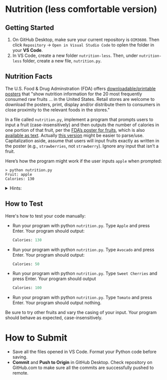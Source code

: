 # Nutrition (less comfortable version)

## Getting Started

1. On GitHub Desktop, make sure your current repository is `OIM3600`. Then click `Repository` -> `Open in Visual Studio Code` to oplen the folder in your **VS Code**.
2. In VS Code, create a new folder `nutrition-less`. Then, under `nutrition-less` folder, create a new file, `nutrition.py`.


## Nutrition Facts

The U.S. Food & Drug Adminstration (FDA) offers [downloadable/printable posters](https://www.fda.gov/food/food-labeling-nutrition/nutrition-information-raw-fruits-vegetables-and-fish) that "show nutrition information for the 20 most frequently consumed raw fruits … in the United States. Retail stores are welcome to download the posters, print, display and/or distribute them to consumers in close proximity to the relevant foods in the stores."

In a file called `nutrition.py`, implement a program that prompts users to input a fruit (case-insensitively) and then outputs the number of calories in one portion of that fruit, per the [FDA’s poster for fruits](https://cs50.harvard.edu/python/2022/psets/2/nutrition/Nutrition-Information-for-Raw-Fruits---small-PDF-Poster.pdf), which is also [available as text](https://www.fda.gov/food/food-labeling-nutrition/raw-fruits-poster-text-version-accessible-version). Actually [this version](../code/data/nutrition_list.txt) might be easier to parse/use. Capitalization aside, assume that users will input fruits exactly as written in the poster (e.g., `strawberries`, not `strawberry`). Ignore any input that isn’t a fruit.


Here’s how the program might work if the user inputs `apple` when prompted:

```shell
> python nutrition.py
Fruit: apple
Calories: 130
```

<details>
<summary>Hints:</summary>

1. Rather than use a conditional with 20 Boolean expressions, one for each fruit, better to use a `dict` to associate a fruit with its calories!
2. If `k` is a str and `d` is a dict, you can check whether `k` is a key in `d` with code like:
    ```py
    if k in d:
        ...
    ```
3. Take care to output the fruit’s calories, not calories from fat!

  
</details>

## How to Test

Here's how to test your code manually:

- Run your program with python `nutrition.py`. Type `Apple` and press Enter. Your program should output:
    ```py
    Calories: 130
    ```
- Run your program with python `nutrition.py`. Type `Avocado` and press Enter. Your program should output:
    ```py
    Calories: 50
    ```
- Run your program with python `nutrition.py`. Type `Sweet Cherries` and press Enter. Your program should output
    ```py
    Calories: 100
    ```
- Run your program with python `nutrition.py`. Type `Tomato` and press Enter. Your program should output nothing.


Be sure to try other fruits and vary the casing of your input. Your program should behave as expected, case-insensitively.

# How to Submit

- Save all the files opened in VS Code. Format your Python code before saving.
- **Commit** and **Push to Origin** in GitHub Desktop. Check repository on GitHub.com to make sure all the commits are successfully pushed to remote.